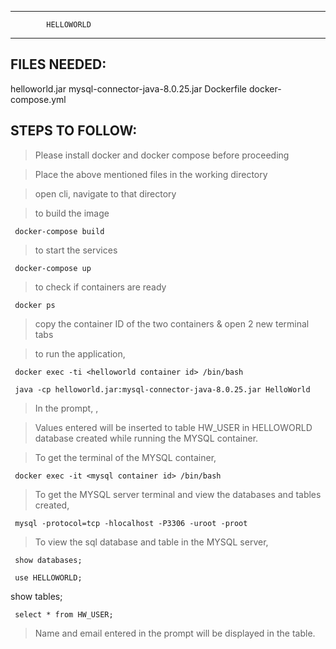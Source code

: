*********************************************************
			HELLOWORLD
*********************************************************

FILES NEEDED:
-------------
helloworld.jar
mysql-connector-java-8.0.25.jar
Dockerfile
docker-compose.yml

STEPS TO FOLLOW:
----------------
> Please install docker and docker compose before proceeding

> Place the above mentioned files in the working directory

> open cli, navigate to that directory

> to build the image 

	 docker-compose build 

> to start the services
	
	 docker-compose up
	 
> to check if containers are ready

	 docker ps
	 
> copy the container ID of the two containers & open 2 new terminal tabs

> to run the application,

	 docker exec -ti <helloworld container id> /bin/bash

	 java -cp helloworld.jar:mysql-connector-java-8.0.25.jar HelloWorld
	
> In the prompt, <Enter name>,<Enter email>
	
> Values entered will be inserted to table HW_USER in HELLOWORLD database created while running the MYSQL container.

> To get the terminal of the MYSQL container,

	 docker exec -it <mysql container id> /bin/bash
	
> To get the MYSQL server terminal and view the databases and tables created,

	 mysql -protocol=tcp -hlocalhost -P3306 -uroot -proot

> To view the sql database and table in the MYSQL server,

	 show databases;
		
	 use HELLOWORLD;
		
   show tables;
		
	 select * from HW_USER;

> Name and email entered in the prompt will be displayed in the table.


